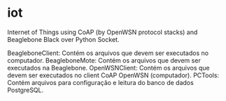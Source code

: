 # iot
Internet of Things using CoAP (by OpenWSN protocol stacks) and Beaglebone Black over Python Socket.

BeagleboneClient: Contém os arquivos que devem ser executados no computador.
BeagleboneMote: Contém os arquivos que devem ser executados na Beaglebone.
OpenWSNClient: Contém os arquivos que devem ser executados no client CoAP OpenWSN (computador).
PCTools: Contém arquivos para configuração e leitura do banco de dados PostgreSQL.